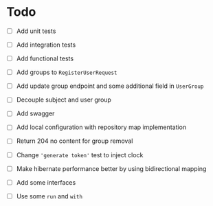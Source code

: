 # Todo

- [ ] Add unit tests
- [ ] Add integration tests
- [ ] Add functional tests
- [ ] Add groups to `RegisterUserRequest`
- [ ] Add update group endpoint and some additional field in `UserGroup`
- [ ] Decouple subject and user group
- [ ] Add swagger
- [ ] Add local configuration with repository map implementation
- [ ] Return 204 no content for group removal
- [ ] Change `'generate token'` test to inject clock
- [ ] Make hibernate performance better by using bidirectional mapping
- [ ] Add some interfaces
- [ ] Use some `run` and `with`

